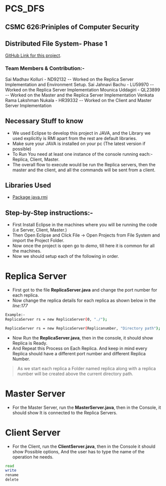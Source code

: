 # PCS_DFS
## CSMC 626:Priniples of Computer Security
## Distributed File System- Phase 1 

[GitHub Link for this project](https://github.com/MadhavGTX47/PCS_DFS).

### Team Members & Contribution:-

Sai Madhav Kolluri - ND92132 -- Worked on the Replica Server Implementation and Environment Setup.
Sai Jahnavi Bachu - LU59970  -- Worked on the Replica Server Implementation
Mounica Uddagiri - QL23899   -- Worked on the Master and the Replica Server Implementation
Venkata Rama Lakshman Nukala - HR39332 -- Worked on the Client and Master Server Implementation

## Necessary Stuff to know 

- We used Eclipse to develop this project in JAVA, and the Library we used explicitly is RMI  apart from the rest are default libraries.
- Make sure your JAVA is installed on your pc (The latest version if possible)
- To Run You need at least one instance of the console running each:- Replica, Client, Master.
- The overall flow to execute would be run the Replica servers, then the master and the client, and all the commands will be sent from a client.

## Libraries Used
- [Package java.rmi](https://docs.oracle.com/javase/8/docs/api/java/rmi/package-summary.html)

##  Step-by-Step instructions:-
- First Install Eclipse in the machines where you will be running the code (i.e Server, Client, Master.)
- Then Open Eclipse and Click File -> Open Projects from File System and import the Project Folder.
- Now once the project is open go to *demo*, till here it is common for all the machines.
- Now we should setup each of the following in order.

# Replica Server
- First got to the file **ReplicaServer.java** and change the port number for each replica. 
- Now change the replica details for each replica as shown below in the *line:177*
```sh
Example:-
ReplicaServer rs = new ReplicaServer(0, "./");
```
```sh
ReplicaServer rs = new ReplicaServer(Replicanumber, "Directory path");
```
- Now  Run the **ReplicaServer.java**, then in the console, it should show Replica is Ready.
- And Repeat this Process on Each Replica. And keep in mind every Replica should have a different port number and different Replica Number. 

> As we start each replica a Folder named replica along with a replica number will be created above the current directory path. 

# Master Server
- For the Master Server, run the **MasterServer.java**, then in the Console, it should show It is connected to the Replica Servers.

# Client Server
- For the Client, run the **ClientServer.java**, then in the Console it should show Possible options, And the user has to type the name of the operation he needs.

```sh
read
write 
rename
delete
```
